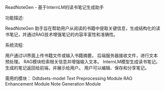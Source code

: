 ReadNoteGen - 基于InternLM的读书笔记生成助手

功能描述:

ReadNoteGen 助手旨在帮助用户从阅读的书籍中提取关键信息，生成结构化的读书笔记，并通过RAG技术增强笔记的内容丰富性和准确性。

系统流程:

用户通过UI界面上传书籍文件或输入书籍摘要。
后端服务器接收文件，进行文本预处理。
RAG模块检索相关信息并增强输入文本。
InternLM模型生成读书笔记。
生成的笔记返回给前端，并展示给用户。
用户可以编辑、保存和分享笔记。

需用的模块：
Ddtdsets-model
Text Preprocessing Module
RAG Enhancement Module
Note Generation Module

